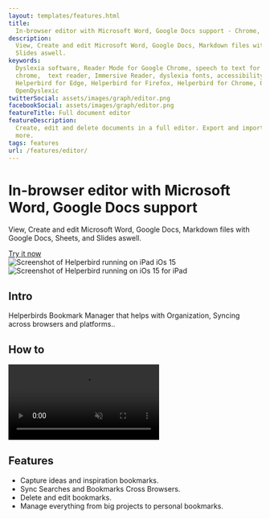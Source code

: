 ```yaml
---
layout: templates/features.html
title:
  In-browser editor with Microsoft Word, Google Docs support - Chrome, Firefox, Edge, iPad, iPhone
description:
  View, Create and edit Microsoft Word, Google Docs, Markdown files with Google Docs, Sheets, and
  Slides aswell.
keywords:
  Dyslexia software, Reader Mode for Google Chrome, speech to text for chrome, Text to speech for
  chrome,  text reader, Immersive Reader, dyslexia fonts, accessibility software, dyslexia software,
  Helperbird for Edge, Helperbird for Firefox, Helperbird for Chrome, Opendyslexic for Chrome,
  OpenDyslexic
twitterSocial: assets/images/graph/editor.png
facebookSocial: assets/images/graph/editor.png
featureTitle: Full document editor
featureDescription:
  Create, edit and delete documents in a full editor. Export and import to Google docs, Markdown and
  more.
tags: features
url: /features/editor/
---
```


<div class="pt-10 bg-gray-900 sm:pt-16 sm:pb-16 lg:pt-24 lg:pb-16 lg:overflow-hidden">
  <div class="mx-auto max-w-7xl lg:px-8 pb-16">
    <div class="lg:grid lg:grid-cols-2 lg:gap-8">
      <div
        class="mx-auto max-w-md px-4 sm:max-w-2xl sm:px-6 sm:text-center lg:px-0 lg:text-left lg:flex lg:items-center"
      >
        <div class="lg:py-24">
          <h1
            class="mt-4 mb-6 text-4xl tracking-tight font-extrabold text-white sm:mt-5 sm:text-6xl lg:mt-6 xl:text-6xl"
          >
            <span class="block">In-browser editor with Microsoft Word, Google Docs support</span> </h1>
					<p class="mt-3 max-w-md mx-auto text-base text-white sm:text-lg md:mt-5 md:text-xl md:max-w-3xl">

View, Create and edit Microsoft Word, Google Docs, Markdown files with Google Docs, Sheets, and
Slides aswell. </p> <div class="mt-10 sm:mt-12"> <div class="sm:max-w-xl sm:mx-auto lg:mx-0">

<div class="sm:flex"> <a
                  href="/pricing"
                  target="_blank"
                  class="btn btn-accent"
                  >Try it now</a
                > </div> </div> </div> </div> </div>
<div class="mt-12 -mb-16 sm:-mb-48 lg:m-0 lg:relative"> <div
          class="mx-auto max-w-md px-4 sm:max-w-2xl sm:px-6 lg:max-w-none lg:px-0"
        > <div class="ipadiphone"> <div class="ipadiphone-iphone"> <div class="mask mask__noimage">
<img
                  alt="Screenshot of Helperbird running on iPad iOs 15"
                  src="/assets/images/products/ipad-iphone/helperbird-running-on-iphone.png"
                  class="mask-img"
                /> </div> </div> <div class="ipadiphone-ipad launchaco-builder-hoverable">
<div class="mask mask__noimage"> <img
                  alt="Screenshot of Helperbird running on iOs 15 for iPad"
                  src="/assets/images/products/ipad-iphone/helperbirds-iphone-app-running.png"
                  class="mask-img"
                /> </div> </div> </div> </div> </div> </div>

  </div>
</div>

<div class="relative py-16 overflow-hidden">
  <div class="relative px-4 sm:px-6 lg:px-8">
    <div class="mt-6 prose prose-pink prose-lg mx-auto">

<div class="mt-16 mx-auto max-w-7xl px-4 sm:mt-24 sm:px-6 bg-gray-50 rounded-lg p-6 dark:bg-gray-800 dark:highlight-white/5">

## Intro

Helperbirds Bookmark Manager that helps with Organization, Syncing across browsers and platforms..

</div>

<div class="mt-16 mx-auto max-w-7xl px-4 sm:mt-24 sm:px-6 bg-gray-50 rounded-lg p-6 dark:bg-gray-800 dark:highlight-white/5">

## How to

<video autoplay="autoplay" class="relative rounded-lg shadow-lg" control="control" loop="loop" muted="muted" playsinline="playsinline"><source src="/assets/videos/home.webm" type="video/webm"><source src="/assets/videos/home.mp4" type="video/mp4"></video>

</div>

<div class="mt-16 mx-auto max-w-7xl px-4 sm:mt-24 sm:px-6 bg-gray-50 rounded-lg p-6 dark:bg-gray-800 dark:highlight-white/5">

## Features

- Capture ideas and inspiration bookmarks.
- Sync Searches and Bookmarks Cross Browsers.
- Delete and edit bookmarks.
- Manage everything from big projects to personal bookmarks.

 </div>
  </div>
</div>
